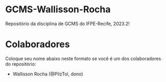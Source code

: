 # GCMS-Wallisson-Rocha
  Repositório da disciplina de GCMS do IFPE-Recife, 2023.2!
# Colaboradores
  Coloque seu nome abaixo neste formato  se você é um dos colaboradores do repositório:
  * Wallisson Rocha (@PilzTol, dono)
